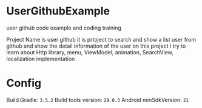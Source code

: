 # UserGithubExample
user github code example and coding training

Project Name is user github
it is prtoject to search and show a list user from github and show the detail information of the user
on this project i try to learn about Http library, menu, ViewModel, animation, SearchView, localization implementation

# Config
Build.Gradle: `3.5.2`
Build tools version: `29.0.3`
Android minSdkVersion: `21`
